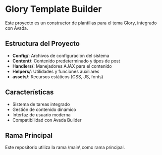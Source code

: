 # Glory Template Builder

Este proyecto es un constructor de plantillas para el tema Glory, integrado con Avada.

## Estructura del Proyecto

- **Config/**: Archivos de configuración del sistema
- **Content/**: Contenido predeterminado y tipos de post
- **Handlers/**: Manejadores AJAX para el contenido
- **Helpers/**: Utilidades y funciones auxiliares
- **assets/**: Recursos estáticos (CSS, JS, fonts)

## Características

- Sistema de tareas integrado
- Gestión de contenido dinámico
- Interfaz de usuario moderna
- Compatibilidad con Avada Builder

## Rama Principal

Este repositorio utiliza la rama \main\ como rama principal.
